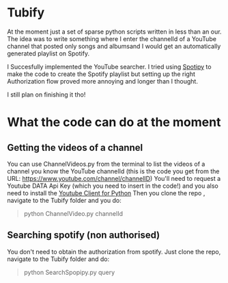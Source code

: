 # Tubify

At the moment just a set of sparse python scripts written in less than an our. The idea was to write something where I enter the channelId of a YouTube channel 
that posted only songs and albumsand I would get an automatically generated playlist on Spotify.

I Succesfully implemented the YouTube searcher. I tried using [Spotipy](https://github.com/plamere/spotipy) to make the code to create 
the Spotify playlist but setting up the right Authorization flow proved more annoying and longer than I thought.

I still plan on finishing it tho!

# What the code can  do at the moment

## Getting the videos of a channel
You can use ChannelVideos.py from the terminal to list the videos of a channel you know the YouTube channelId (this is the code you get from the URL: https://www.youtube.com/channel/channelID)
You'll need to request a Youtube DATA Api Key (which you need to insert in the code!) and you also need to install the [Youtube Client for Python](https://developers.google.com/api-client-library/python/)
Then you clone the repo , navigate to the Tubify folder and you do:

> python ChannelVideo.py channelId

## Searching spotify (non authorised)
You don't need to obtain the authorization from spotify. Just clone the repo, navigate to the Tubify folder and do:

> python SearchSpopipy.py query
